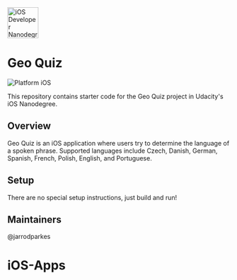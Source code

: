 <img src="https://s3-us-west-1.amazonaws.com/udacity-content/degrees/catalog-images/nd003.png" alt="iOS Developer Nanodegree logo" height="70" >

# Geo Quiz

![Platform iOS](https://img.shields.io/badge/nanodegree-iOS-blue.svg)

This repository contains starter code for the Geo Quiz project in Udacity's iOS Nanodegree.

## Overview

Geo Quiz is an iOS application where users try to determine the language of a spoken phrase. Supported languages include  Czech, Danish, German, Spanish, French, Polish, English, and Portuguese.

## Setup

There are no special setup instructions, just build and run!

## Maintainers

@jarrodparkes
# iOS-Apps
